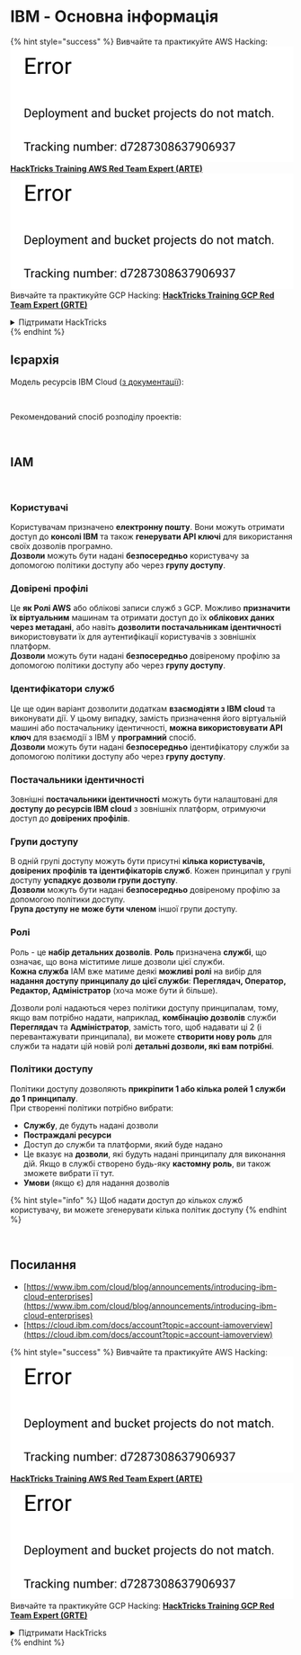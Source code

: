 # IBM - Основна інформація

{% hint style="success" %}
Вивчайте та практикуйте AWS Hacking:<img src="../../.gitbook/assets/image (1) (1).png" alt="" data-size="line">[**HackTricks Training AWS Red Team Expert (ARTE)**](https://training.hacktricks.xyz/courses/arte)<img src="../../.gitbook/assets/image (1) (1).png" alt="" data-size="line">\
Вивчайте та практикуйте GCP Hacking: <img src="../../.gitbook/assets/image (2).png" alt="" data-size="line">[**HackTricks Training GCP Red Team Expert (GRTE)**<img src="../../.gitbook/assets/image (2).png" alt="" data-size="line">](https://training.hacktricks.xyz/courses/grte)

<details>

<summary>Підтримати HackTricks</summary>

* Перевірте [**плани підписки**](https://github.com/sponsors/carlospolop)!
* **Приєднуйтесь до** 💬 [**групи Discord**](https://discord.gg/hRep4RUj7f) або [**групи Telegram**](https://t.me/peass) або **слідкуйте** за нами в **Twitter** 🐦 [**@hacktricks\_live**](https://twitter.com/hacktricks\_live)**.**
* **Діліться хакерськими трюками, надсилаючи PR до** [**HackTricks**](https://github.com/carlospolop/hacktricks) та [**HackTricks Cloud**](https://github.com/carlospolop/hacktricks-cloud) репозиторіїв на GitHub.

</details>
{% endhint %}

## Ієрархія

Модель ресурсів IBM Cloud ([з документації](https://www.ibm.com/blog/announcement/introducing-ibm-cloud-enterprises/)):

<figure><img src="../../.gitbook/assets/image (225).png" alt=""><figcaption></figcaption></figure>

Рекомендований спосіб розподілу проектів:

<figure><img src="../../.gitbook/assets/image (239).png" alt=""><figcaption></figcaption></figure>

## IAM

<figure><img src="../../.gitbook/assets/image (266).png" alt=""><figcaption></figcaption></figure>

### Користувачі

Користувачам призначено **електронну пошту**. Вони можуть отримати доступ до **консолі IBM** та також **генерувати API ключі** для використання своїх дозволів програмно.\
**Дозволи** можуть бути надані **безпосередньо** користувачу за допомогою політики доступу або через **групу доступу**.

### Довірені профілі

Це **як Ролі AWS** або облікові записи служб з GCP. Можливо **призначити їх віртуальним** машинам та отримати доступ до їх **облікових даних через метадані**, або навіть **дозволити постачальникам ідентичності** використовувати їх для аутентифікації користувачів з зовнішніх платформ.\
**Дозволи** можуть бути надані **безпосередньо** довіреному профілю за допомогою політики доступу або через **групу доступу**.

### Ідентифікатори служб

Це ще один варіант дозволити додаткам **взаємодіяти з IBM cloud** та виконувати дії. У цьому випадку, замість призначення його віртуальній машині або постачальнику ідентичності, **можна використовувати API ключ** для взаємодії з IBM у **програмний** спосіб.\
**Дозволи** можуть бути надані **безпосередньо** ідентифікатору служби за допомогою політики доступу або через **групу доступу**.

### Постачальники ідентичності

Зовнішні **постачальники ідентичності** можуть бути налаштовані для **доступу до ресурсів IBM cloud** з зовнішніх платформ, отримуючи доступ до **довірених профілів**.

### Групи доступу

В одній групі доступу можуть бути присутні **кілька користувачів, довірених профілів та ідентифікаторів служб**. Кожен принципал у групі доступу **успадкує дозволи групи доступу**.\
**Дозволи** можуть бути надані **безпосередньо** довіреному профілю за допомогою політики доступу.\
**Група доступу не може бути членом** іншої групи доступу.

### Ролі

Роль - це **набір детальних дозволів**. **Роль** призначена **службі**, що означає, що вона міститиме лише дозволи цієї служби.\
**Кожна служба** IAM вже матиме деякі **можливі ролі** на вибір для **надання доступу принципалу до цієї служби**: **Переглядач, Оператор, Редактор, Адміністратор** (хоча може бути й більше).

Дозволи ролі надаються через політики доступу принципалам, тому, якщо вам потрібно надати, наприклад, **комбінацію дозволів** служби **Переглядач** та **Адміністратор**, замість того, щоб надавати ці 2 (і перевантажувати принципала), ви можете **створити нову роль** для служби та надати цій новій ролі **детальні дозволи, які вам потрібні**.

### Політики доступу

Політики доступу дозволяють **прикріпити 1 або кілька ролей 1 служби до 1 принципалу**.\
При створенні політики потрібно вибрати:

* **Службу**, де будуть надані дозволи
* **Постраждалі ресурси**
* Доступ до служби та платформи, який буде надано
* Це вказує на **дозволи**, які будуть надані принципалу для виконання дій. Якщо в службі створено будь-яку **кастомну роль**, ви також зможете вибрати її тут.
* **Умови** (якщо є) для надання дозволів

{% hint style="info" %}
Щоб надати доступ до кількох служб користувачу, ви можете згенерувати кілька політик доступу
{% endhint %}

<figure><img src="../../.gitbook/assets/image (248).png" alt=""><figcaption></figcaption></figure>

## Посилання

* [https://www.ibm.com/cloud/blog/announcements/introducing-ibm-cloud-enterprises](https://www.ibm.com/cloud/blog/announcements/introducing-ibm-cloud-enterprises)
* [https://cloud.ibm.com/docs/account?topic=account-iamoverview](https://cloud.ibm.com/docs/account?topic=account-iamoverview)

{% hint style="success" %}
Вивчайте та практикуйте AWS Hacking:<img src="../../.gitbook/assets/image (1) (1).png" alt="" data-size="line">[**HackTricks Training AWS Red Team Expert (ARTE)**](https://training.hacktricks.xyz/courses/arte)<img src="../../.gitbook/assets/image (1) (1).png" alt="" data-size="line">\
Вивчайте та практикуйте GCP Hacking: <img src="../../.gitbook/assets/image (2).png" alt="" data-size="line">[**HackTricks Training GCP Red Team Expert (GRTE)**<img src="../../.gitbook/assets/image (2).png" alt="" data-size="line">](https://training.hacktricks.xyz/courses/grte)

<details>

<summary>Підтримати HackTricks</summary>

* Перевірте [**плани підписки**](https://github.com/sponsors/carlospolop)!
* **Приєднуйтесь до** 💬 [**групи Discord**](https://discord.gg/hRep4RUj7f) або [**групи Telegram**](https://t.me/peass) або **слідкуйте** за нами в **Twitter** 🐦 [**@hacktricks\_live**](https://twitter.com/hacktricks\_live)**.**
* **Діліться хакерськими трюками, надсилаючи PR до** [**HackTricks**](https://github.com/carlospolop/hacktricks) та [**HackTricks Cloud**](https://github.com/carlospolop/hacktricks-cloud) репозиторіїв на GitHub.

</details>
{% endhint %}

